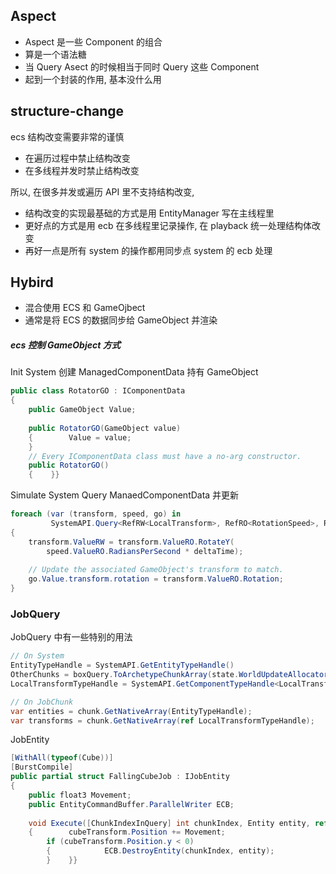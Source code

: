 ## Aspect

- Aspect 是一些 Component 的组合
- 算是一个语法糖
- 当 Query Asect 的时候相当于同时 Query 这些 Component
- 起到一个封装的作用, 基本没什么用

## structure-change

ecs 结构改变需要非常的谨慎

- 在遍历过程中禁止结构改变
- 在多线程并发时禁止结构改变

所以, 在很多并发或遍历 API 里不支持结构改变, 

- 结构改变的实现最基础的方式是用 EntityManager 写在主线程里
- 更好点的方式是用 ecb 在多线程里记录操作, 在 playback 统一处理结构体改变
- 再好一点是所有 system 的操作都用同步点 system 的 ecb 处理

## Hybird

- 混合使用 ECS 和 GameOjbect
- 通常是将 ECS 的数据同步给 GameObject 并渲染

##### ecs 控制 GameObject 方式

Init System 创建 ManagedComponentData 持有 GameObject

``` c#
public class RotatorGO : IComponentData  
{  
    public GameObject Value;  
  
    public RotatorGO(GameObject value)  
    {        Value = value;  
    }  
    // Every IComponentData class must have a no-arg constructor.  
    public RotatorGO()  
    {    }}
```

Simulate System Query ManaedComponentData 并更新

``` c#
foreach (var (transform, speed, go) in  
         SystemAPI.Query<RefRW<LocalTransform>, RefRO<RotationSpeed>, RotatorGO>())  
{  
    transform.ValueRW = transform.ValueRO.RotateY(  
        speed.ValueRO.RadiansPerSecond * deltaTime);  
  
    // Update the associated GameObject's transform to match.  
    go.Value.transform.rotation = transform.ValueRO.Rotation;  
}
```

### JobQuery

JobQuery 中有一些特别的用法 

``` c#
// On System
EntityTypeHandle = SystemAPI.GetEntityTypeHandle()
OtherChunks = boxQuery.ToArchetypeChunkArray(state.WorldUpdateAllocator)
LocalTransformTypeHandle = SystemAPI.GetComponentTypeHandle<LocalTransform>(true),

// On JobChunk
var entities = chunk.GetNativeArray(EntityTypeHandle);
var transforms = chunk.GetNativeArray(ref LocalTransformTypeHandle);
```

JobEntity

```c#
[WithAll(typeof(Cube))]  
[BurstCompile]  
public partial struct FallingCubeJob : IJobEntity  
{  
    public float3 Movement;  
    public EntityCommandBuffer.ParallelWriter ECB;  
  
    void Execute([ChunkIndexInQuery] int chunkIndex, Entity entity, ref LocalTransform cubeTransform)  
    {        cubeTransform.Position += Movement;  
        if (cubeTransform.Position.y < 0)  
        {            ECB.DestroyEntity(chunkIndex, entity);  
        }    }}
```
